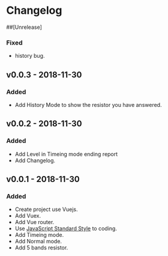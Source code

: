 # Changelog

##[Unrelease]
### Fixed
- history bug.

## v0.0.3 - 2018-11-30
### Added
- Add History Mode to show the resistor you have answered.

## v0.0.2 - 2018-11-30
### Added
- Add Level in Timeing mode ending report
- Add Changelog.

## v0.0.1 - 2018-11-30
### Added
- Create project use Vuejs.
- Add Vuex.
- Add Vue router.
- Use [JavaScript Standard Style](https://github.com/standard/standard) to coding.
- Add Timeing mode.
- Add Normal mode.
- Add 5 bands resistor.

[Unreleased]: https://github.com/wilicw/resicolor/tree/develop
[0.0.1]: https://github.com/wilicw/resicolor/releases/tag/v0.0.1
